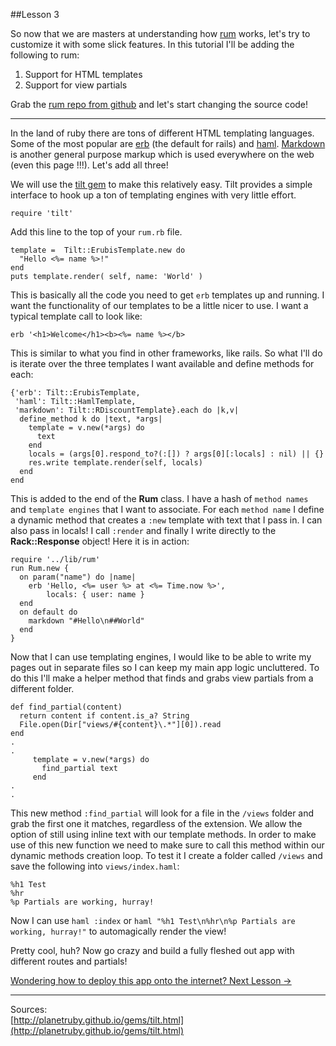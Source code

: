 ##Lesson 3

So now that we are masters at understanding how [rum](https://github.com/chneukirchen/rum) works, let's try to customize it with some slick features. In this tutorial I'll be adding the following to rum:

 1. Support for HTML templates
 2. Support for view partials

Grab the [rum repo from github](https://github.com/chneukirchen/rum) and let's start changing the source code!
- - -
In the land of ruby there are tons of different HTML templating languages. Some of the most popular are [erb](https://ruby-doc.org/stdlib-2.4.0/libdoc/erb/rdoc/ERB.html) (the default for rails) and [haml](http://haml.info). [Markdown](https://en.wikipedia.org/wiki/Markdown) is another general purpose markup which is used everywhere on the web (even this page !!!). Let's add all three!

We will use the [tilt gem](https://github.com/rtomayko/tilt) to make this relatively easy. Tilt provides a simple interface to hook up a ton of templating engines with very little effort.

    require 'tilt'

Add this line to the top of your `rum.rb` file.

    template =  Tilt::ErubisTemplate.new do
      "Hello <%= name %>!"
    end
    puts template.render( self, name: 'World' )

This is basically all the code you need to get `erb` templates up and running. I want the functionality of our templates to be a little nicer to use. I want a typical template call to look like:

    erb '<h1>Welcome</h1><b><%= name %></b>
This is similar to what you find in other frameworks, like rails.  So what I'll do is iterate over the three templates I want available and define methods for each:

    {'erb': Tilt::ErubisTemplate,
     'haml': Tilt::HamlTemplate,
     'markdown': Tilt::RDiscountTemplate}.each do |k,v|
      define_method k do |text, *args|
        template = v.new(*args) do
          text
        end
        locals = (args[0].respond_to?(:[]) ? args[0][:locals] : nil) || {} 
        res.write template.render(self, locals)
      end
    end
This is added to the end of the **Rum** class.  I have a hash of `method names` and `template engines` that I want to associate.  For each `method name` I define a dynamic method that creates a `:new` template with text that I pass in. I can also pass in locals! I call `:render` and finally I write directly to the **Rack::Response** object! Here it is in action:

	require '../lib/rum'
	run Rum.new {
	  on param("name") do |name|
	    erb 'Hello, <%= user %> at <%= Time.now %>',
	    	locals: { user: name }
	  end
	  on default do
	    markdown "#Hello\n##World"
	  end
	}

Now that I can use templating engines, I would like to be able to write my pages out in separate files so I can keep my main app logic  uncluttered. To do this I'll make a helper method that finds and grabs view partials from a different folder.

    def find_partial(content)
      return content if content.is_a? String
      File.open(Dir["views/#{content}\.*"][0]).read
    end
    .
    .
         template = v.new(*args) do
           find_partial text
         end
    .
    .

This new method `:find_partial` will look for a file in the `/views` folder and grab the first one it matches, regardless of the extension. We allow the option of still using inline text with our template methods. In order to make use of this new function we need to make sure to call this method within our dynamic methods creation loop. To test it I create a folder called `/views` and save the following into `views/index.haml`:

    %h1 Test
    %hr
    %p Partials are working, hurray!

Now I can use `haml :index` or `haml "%h1 Test\n%hr\n%p Partials are working, hurray!"` to automagically render the view!

Pretty cool, huh? Now go crazy and build a fully fleshed out app with different routes and partials!

[Wondering how to deploy this app onto the internet? Next Lesson ->](/lesson/4)
- - -
Sources:  
[http://planetruby.github.io/gems/tilt.html](http://planetruby.github.io/gems/tilt.html)

